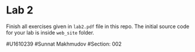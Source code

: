 # Lab 2

Finish all exercises given in `lab2.pdf` file in this repo. The initial source code for your lab is inside `web_site` folder.

#U1610239
#Sunnat Makhmudov
#Section: 002
